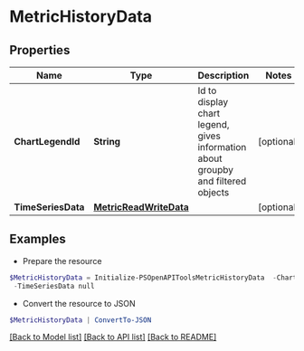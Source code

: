# MetricHistoryData
## Properties

Name | Type | Description | Notes
------------ | ------------- | ------------- | -------------
**ChartLegendId** | **String** | Id to display chart legend, gives information about groupby and filtered objects | [optional] 
**TimeSeriesData** | [**MetricReadWriteData**](MetricReadWriteData.md) |  | [optional] 

## Examples

- Prepare the resource
```powershell
$MetricHistoryData = Initialize-PSOpenAPIToolsMetricHistoryData  -ChartLegendId VV_NAME-vvname1:HOST_NAME-host:LUN-lun `
 -TimeSeriesData null
```

- Convert the resource to JSON
```powershell
$MetricHistoryData | ConvertTo-JSON
```

[[Back to Model list]](../README.md#documentation-for-models) [[Back to API list]](../README.md#documentation-for-api-endpoints) [[Back to README]](../README.md)

